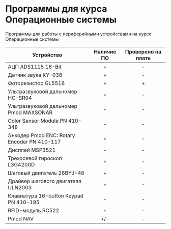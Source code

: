 # Программы для курса Операционные системы

Программы для работы с периферийными устройствами на курсе Операционные системы

| Устройство  | Наличие  ПО | Проверено на плате |
| ------------- | :---: | :---: |
| АЦП ADS1115 16-Bit | + | - |
| Датчик звука KY-038  | + | - |
| Фоторезистор GL5516  | + | + |
| Ультразвуковой дальномер HC-SR04  | + | - |
| Ультразвуковой дальномер Pmod MAXSONAR  | - | - |
| Color Sensor Module PN 410-348  | - | - |
| Энкодер Pmod ENC: Rotary Encoder PN 410-117  | + | - |
| Дисплей MSP3521  | - | - |
| Трехосевой гироскоп L3G4200D  | + | - |
| Шаговый двигатель 28BYJ-48  | + | - |
| Драйвер шагового двигателя ULN2003  | + | - |
| Клавиатура 16-button Keypad PN 410-195  | - | - |
| RFID-модуль RC522  | + | - |
| Pmod NAV  | +/- | - |